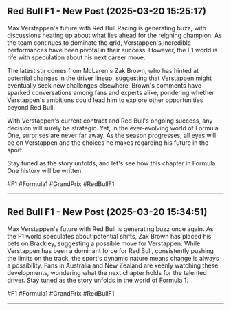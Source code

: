 ## Red Bull F1 - New Post (2025-03-20 15:25:17)

Max Verstappen's future with Red Bull Racing is generating buzz, with discussions heating up about what lies ahead for the reigning champion. As the team continues to dominate the grid, Verstappen's incredible performances have been pivotal in their success. However, the F1 world is rife with speculation about his next career move.

The latest stir comes from McLaren's Zak Brown, who has hinted at potential changes in the driver lineup, suggesting that Verstappen might eventually seek new challenges elsewhere. Brown's comments have sparked conversations among fans and experts alike, pondering whether Verstappen's ambitions could lead him to explore other opportunities beyond Red Bull.

With Verstappen's current contract and Red Bull's ongoing success, any decision will surely be strategic. Yet, in the ever-evolving world of Formula One, surprises are never far away. As the season progresses, all eyes will be on Verstappen and the choices he makes regarding his future in the sport.

Stay tuned as the story unfolds, and let's see how this chapter in Formula One history will be written.

#F1 #Formula1 #GrandPrix #RedBullF1

---

## Red Bull F1 - New Post (2025-03-20 15:34:51)

Max Verstappen's future with Red Bull is generating buzz once again. As the F1 world speculates about potential shifts, Zak Brown has placed his bets on Brackley, suggesting a possible move for Verstappen. While Verstappen has been a dominant force for Red Bull, consistently pushing the limits on the track, the sport's dynamic nature means change is always a possibility. Fans in Australia and New Zealand are keenly watching these developments, wondering what the next chapter holds for the talented driver. Stay tuned as the story unfolds in the world of Formula 1.

#F1 #Formula1 #GrandPrix #RedBullF1

---

